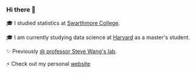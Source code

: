 ### Hi there 👋

<!--
**ckkim-rv/ckkim-rv** is a ✨ _special_ ✨ repository because its `README.md` (this file) appears on your GitHub profile.

Here are some ideas to get you started:

- 🔭 I’m currently working on ...
- 🌱 I’m currently learning ...
- 👯 I’m looking to collaborate on ...
- 🤔 I’m looking for help with ...
- 💬 Ask me about ...
- 📫 How to reach me: ...
- 😄 Pronouns: ...
- ⚡ Fun fact: ...
-->

🎓 I studied statistics at [Swarthmore College](https://www.swarthmore.edu/).

🎓 I am currently studying data science at [Harvard](https://www.seas.harvard.edu/applied-computation/graduate-programs/masters-data-science) as a master's student.

✨ Previously [@ professor Steve Wang's lab](https://www.swarthmore.edu/NatSci/swang1/personnel.html).  

⚡ Check out my personal [website](https://jasonkyungkim.github.io/)
